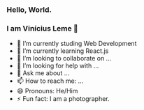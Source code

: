 ### Hello, World. 
### I am Vinícius Leme 👋

- 🔭 I’m currently studing Web Development
- 🌱 I’m currently learning React.js
- 👯 I’m looking to collaborate on ...
- 🤔 I’m looking for help with ...
- 💬 Ask me about ...
- 📫 How to reach me: ...
- 😄 Pronouns: He/Him
- ⚡ Fun fact: I am a photographer.
